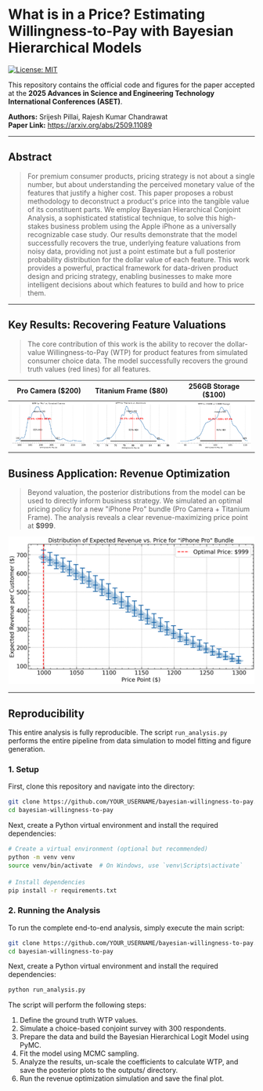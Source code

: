 # What is in a Price? Estimating Willingness-to-Pay with Bayesian Hierarchical Models

[![License: MIT](https://img.shields.io/badge/License-MIT-yellow.svg)](https://opensource.org/licenses/MIT)

This repository contains the official code and figures for the paper accepted at the **2025 Advances in Science and Engineering Technology International Conferences (ASET)**.

**Authors:** Srijesh Pillai, Rajesh Kumar Chandrawat  
**Paper Link:** https://arxiv.org/abs/2509.11089

---

## Abstract
> For premium consumer products, pricing strategy is not about a single number, but about understanding the perceived monetary value of the features that justify a higher cost.
> This paper proposes a robust methodology to deconstruct a product's price into the tangible value of its constituent parts.
> We employ Bayesian Hierarchical Conjoint Analysis, a sophisticated statistical technique, to solve this high-stakes business problem using the Apple iPhone as a universally recognizable case study.
> Our results demonstrate that the model successfully recovers the true, underlying feature valuations from noisy data, providing not just a point estimate but a full posterior probability distribution for the dollar value of each feature.
> This work provides a powerful, practical framework for data-driven product design and pricing strategy, enabling businesses to make more intelligent decisions about which features to build and how to price them.

---

## Key Results: Recovering Feature Valuations

> The core contribution of this work is the ability to recover the dollar-value Willingness-to-Pay (WTP) for product features from simulated consumer choice data. 
> The model successfully recovers the ground truth values (red lines) for all features.

| Pro Camera ($200) | Titanium Frame ($80) | 256GB Storage ($100) |
| :---: | :---: | :---: |
| <img src="outputs/wtp_camera_pro.png" width="300"> | <img src="outputs/wtp_titanium.png" width="300"> | <img src="outputs/wtp_storage_256.png" width="300"> |

## Business Application: Revenue Optimization

> Beyond valuation, the posterior distributions from the model can be used to directly inform business strategy.
> We simulated an optimal pricing policy for a new "iPhone Pro" bundle (Pro Camera + Titanium Frame).
> The analysis reveals a clear revenue-maximizing price point at **$999**.

![Revenue Optimization Plot](outputs/revenue_optimization_plot.png)

---

## Reproducibility

This entire analysis is fully reproducible. The script `run_analysis.py` performs the entire pipeline from data simulation to model fitting and figure generation.

### 1. Setup

First, clone this repository and navigate into the directory:
```bash
git clone https://github.com/YOUR_USERNAME/bayesian-willingness-to-pay.git
cd bayesian-willingness-to-pay
```

Next, create a Python virtual environment and install the required dependencies:
```bash
# Create a virtual environment (optional but recommended)
python -m venv venv
source venv/bin/activate  # On Windows, use `venv\Scripts\activate`

# Install dependencies
pip install -r requirements.txt
```

### 2. Running the Analysis

To run the complete end-to-end analysis, simply execute the main script:
```bash
git clone https://github.com/YOUR_USERNAME/bayesian-willingness-to-pay.git
cd bayesian-willingness-to-pay
```

Next, create a Python virtual environment and install the required dependencies:
```bash
python run_analysis.py
```

The script will perform the following steps:
1. Define the ground truth WTP values.
2. Simulate a choice-based conjoint survey with 300 respondents.
3. Prepare the data and build the Bayesian Hierarchical Logit Model using PyMC.
4. Fit the model using MCMC sampling.
5. Analyze the results, un-scale the coefficients to calculate WTP, and save the posterior plots to the outputs/ directory.
6. Run the revenue optimization simulation and save the final plot.
